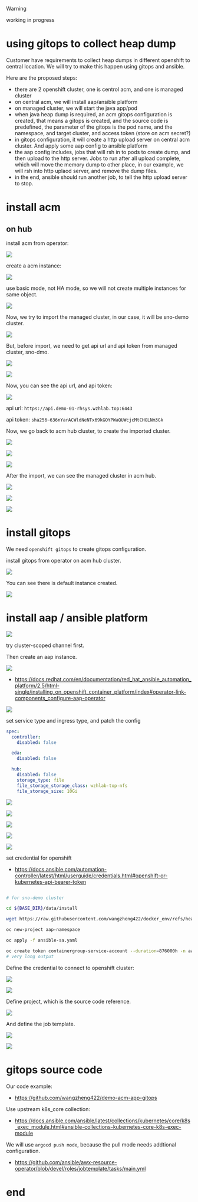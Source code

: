 > [!WARNING]
> working in progress
# using gitops to collect heap dump

Customer have requirements to collect heap dumps in different openshift to central location. We will try to make this happen using gitops and ansible.

Here are the proposed steps:
- there are 2 openshift cluster, one is centrol acm, and one is managed cluster
- on central acm, we will install aap/ansible platform
- on managed cluster, we will start the java app/pod
- when java heap dump is required, an acm gitops configuration is created, that means a gitops is created, and the source code is predefined, the parameter of the gitops is the pod name, and the namespace, and target cluster, and access token (store on acm secret?)
- in gitops configuration, it will create a http upload server on central acm cluster. And apply some aap config to ansible platform
- the aap config includes, jobs that will rsh in to pods to create dump, and then upload to the http server. Jobs to run after all upload complete, which will move the memory dump to other place, in our example, we will rsh into http uplaod server, and remove the dump files.
- in the end, ansible should run another job, to tell the http upload server to stop.


# install acm

## on hub

install acm from operator:

![](imgs/2024.10.acm.aap.collect.heap.dump.md/2024-10-20-13-27-38.png)

create a acm instance:

![](imgs/2024.10.acm.aap.collect.heap.dump.md/2024-10-20-13-32-47.png)

use basic mode, not HA mode, so we will not create multiple instances for same object.

![](imgs/2024.10.acm.aap.collect.heap.dump.md/2024-10-20-13-58-29.png)

Now, we try to import the managed cluster, in our case, it will be sno-demo cluster.

![](imgs/2024.10.acm.aap.collect.heap.dump.md/2024-10-20-17-18-10.png)

But, before import, we need to get api url and api token from managed cluster, sno-dmo.

![](imgs/2024.10.acm.aap.collect.heap.dump.md/2024-10-20-20-10-17.png)

![](imgs/2024.10.acm.aap.collect.heap.dump.md/2024-10-20-20-10-49.png)

Now, you can see the api url, and api token:

![](imgs/2024.10.acm.aap.collect.heap.dump.md/2024-10-20-20-11-18.png)

api url: `https://api.demo-01-rhsys.wzhlab.top:6443`

api token: `sha256~636nYarACWldNeNTx69kGOYPWaQUWcjcMtCHGLNm3Gk`

Now, we go back to acm hub cluster, to create the imported cluster.

![](imgs/2024.10.acm.aap.collect.heap.dump.md/2024-10-20-20-12-52.png)

![](imgs/2024.10.acm.aap.collect.heap.dump.md/2024-10-20-20-14-57.png)

![](imgs/2024.10.acm.aap.collect.heap.dump.md/2024-10-20-20-14-36.png)

After the import, we can see the managed cluster in acm hub.

![](imgs/2024.10.acm.aap.collect.heap.dump.md/2024-10-20-20-47-23.png)

![](imgs/2024.10.acm.aap.collect.heap.dump.md/2024-10-20-20-47-51.png)

![](imgs/2024.10.acm.aap.collect.heap.dump.md/2024-10-20-20-48-21.png)

# install gitops

We need `openshift gitops` to create gitops configuration.

install gitops from operator on acm hub cluster.

![](imgs/2024.10.acm.aap.collect.heap.dump.md/2024-10-20-20-53-55.png)

You can see there is default instance created.

![](imgs/2024.10.acm.aap.collect.heap.dump.md/2024-10-20-21-24-15.png)

# install aap / ansible platform

![](imgs/2024.10.acm.aap.collect.heap.dump.md/2024-10-20-21-38-59.png)

try cluster-scoped channel first.

Then create an aap instance.

![](imgs/2024.10.acm.aap.collect.heap.dump.md/2024-10-21-15-53-23.png)

- https://docs.redhat.com/en/documentation/red_hat_ansible_automation_platform/2.5/html-single/installing_on_openshift_container_platform/index#operator-link-components_configure-aap-operator

![](imgs/2024.10.acm.aap.collect.heap.dump.md/2024-10-21-20-11-57.png)

set service type and ingress type, and patch the config

```yaml
spec:
  controller:
    disabled: false

  eda:
    disabled: false

  hub:
    disabled: false
    storage_type: file
    file_storage_storage_class: wzhlab-top-nfs
    file_storage_size: 10Gi

```

![](imgs/2024.10.acm.aap.collect.heap.dump.md/2024-10-21-20-14-02.png)

![](imgs/2024.10.acm.aap.collect.heap.dump.md/2024-10-21-20-14-54.png)

![](imgs/2024.10.acm.aap.collect.heap.dump.md/2024-10-21-20-17-15.png)

![](imgs/2024.10.acm.aap.collect.heap.dump.md/2024-10-21-20-31-48.png)

![](imgs/2024.10.acm.aap.collect.heap.dump.md/2024-10-21-20-32-42.png)

<!-- ![](imgs/2024.10.acm.aap.collect.heap.dump.md/2024-10-21-20-33-37.png) -->

set credential for openshift

- https://docs.ansible.com/automation-controller/latest/html/userguide/credentials.html#openshift-or-kubernetes-api-bearer-token

```bash

# for sno-demo cluster

cd ${BASE_DIR}/data/install

wget https://raw.githubusercontent.com/wangzheng422/docker_env/refs/heads/dev/redhat/ocp4/4.16/files/ansible-sa.yaml

oc new-project aap-namespace

oc apply -f ansible-sa.yaml

oc create token containergroup-service-account --duration=876000h -n aap-namespace
# very long output

```

Define the credential to connect to openshift cluster:

![](imgs/2024.10.acm.aap.collect.heap.dump.md/2024-10-22-22-00-52.png)

![](imgs/2024.10.acm.aap.collect.heap.dump.md/2024-10-22-22-01-16.png)

Define project, which is the source code reference.

![](imgs/2024.10.acm.aap.collect.heap.dump.md/2024-10-22-22-01-44.png)

And define the job template.

![](imgs/2024.10.acm.aap.collect.heap.dump.md/2024-10-22-22-02-27.png)

![](imgs/2024.10.acm.aap.collect.heap.dump.md/2024-10-22-22-02-51.png)

# gitops source code

Our code example:

- https://github.com/wangzheng422/demo-acm-app-gitops

Use upstream k8s_core collection:

- https://docs.ansible.com/ansible/latest/collections/kubernetes/core/k8s_exec_module.html#ansible-collections-kubernetes-core-k8s-exec-module

We will use `argocd push mode`, because the pull mode needs addtional configuration.

- https://github.com/ansible/awx-resource-operator/blob/devel/roles/jobtemplate/tasks/main.yml


# end